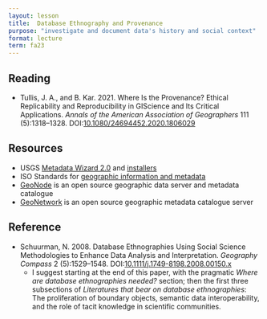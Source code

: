 ```yaml
---
layout: lesson
title:  Database Ethnography and Provenance
purpose: "investigate and document data's history and social context"
format: lecture
term: fa23
---
```


## Reading

- Tullis, J. A., and B. Kar. 2021. Where Is the Provenance? Ethical Replicability and Reproducibility in GIScience and Its Critical Applications. *Annals of the American Association of Geographers* 111 (5):1318–1328. DOI:[10.1080/24694452.2020.1806029](https://doi.org/10.1080/24694452.2020.1806029)

## Resources

- USGS [Metadata Wizard 2.0](https://www.usgs.gov/software/metadata-wizard-20) and [installers](https://github.com/usgs/fort-pymdwizard/releases)
- ISO Standards for [geographic information and metadata](https://www.iso.org/committee/54904/x/catalogue/p/1/u/0/w/0/d/0)
- [GeoNode](https://geonode.org/) is an open source geographic data server and metadata catalogue
- [GeoNetwork](https://geonetwork-opensource.org/) is an open source geographic metadata catalogue server

## Reference

- Schuurman, N. 2008. Database Ethnographies Using Social Science Methodologies to Enhance Data Analysis and Interpretation. *Geography Compass* 2 (5):1529–1548. DOI:[10.1111/j.1749-8198.2008.00150.x](http://dx.doi.org/10.1111/j.1749-8198.2008.00150.x)
   - I suggest starting at the end of this paper, with the pragmatic *Where are database ethnographies needed?* section; then the first three subsections of *Literatures that bear on database ethnographies*: The proliferation of boundary objects, semantic data interoperability, and the role of tacit knowledge in scientific communities.
